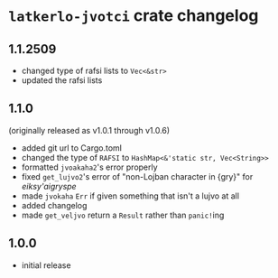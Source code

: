 # `latkerlo-jvotci` crate changelog

## 1.1.2509
- changed type of rafsi lists to `Vec<&str>`
- updated the rafsi lists

## 1.1.0
(originally released as v1.0.1 through v1.0.6)
- added git url to Cargo.toml
- changed the type of `RAFSI` to `HashMap<&'static str, Vec<String>>`
- formatted `jvoakaha2`'s error properly
- fixed `get_lujvo2`'s error of "non-Lojban character in {gry}" for *eiksy'aigryspe*
- made `jvokaha` `Err` if given something that isn't a lujvo at all
- added changelog
- made `get_veljvo` return a `Result` rather than `panic!`ing

## 1.0.0
- initial release
